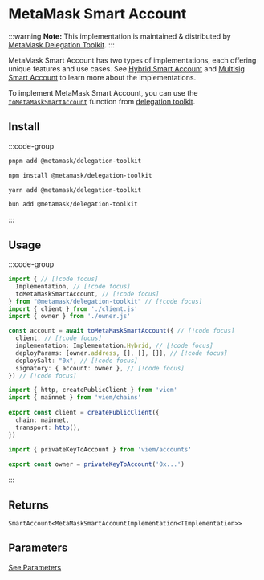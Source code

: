 # MetaMask Smart Account

:::warning
**Note:** This implementation is maintained & distributed by [MetaMask Delegation Toolkit](https://docs.gator.metamask.io).
:::

MetaMask Smart Account has two types of implementations, each offering unique features 
and use cases. See [Hybrid Smart Account](https://docs.gator.metamask.io/how-to/create-smart-account/configure-accounts-signers#configure-a-hybrid-smart-account) and [Multisig Smart Account](https://docs.gator.metamask.io/how-to/create-smart-account/configure-accounts-signers#configure-a-multisig-smart-account) to learn more about 
the implementations.

To implement MetaMask Smart Account, you can use the [`toMetaMaskSmartAccount`](https://docs.gator.metamask.io/how-to/create-smart-account#create-a-metamasksmartaccount) function from [delegation toolkit](https://docs.gator.metamask.io).

## Install

:::code-group
```bash [pnpm]
pnpm add @metamask/delegation-toolkit
```

```bash [npm]
npm install @metamask/delegation-toolkit
```

```bash [yarn]
yarn add @metamask/delegation-toolkit
```

```bash [bun]
bun add @metamask/delegation-toolkit
```
:::

## Usage

:::code-group

```ts twoslash [example.ts]
import { // [!code focus]
  Implementation, // [!code focus]
  toMetaMaskSmartAccount, // [!code focus]
} from "@metamask/delegation-toolkit" // [!code focus]
import { client } from './client.js'
import { owner } from './owner.js'

const account = await toMetaMaskSmartAccount({ // [!code focus]
  client, // [!code focus]
  implementation: Implementation.Hybrid, // [!code focus]
  deployParams: [owner.address, [], [], []], // [!code focus]
  deploySalt: "0x", // [!code focus]
  signatory: { account: owner }, // [!code focus]
}) // [!code focus]
```

```ts twoslash [client.ts] filename="config.ts"
import { http, createPublicClient } from 'viem'
import { mainnet } from 'viem/chains'
 
export const client = createPublicClient({
  chain: mainnet,
  transport: http(),
})
```

```ts twoslash [owner.ts (Private Key)] filename="owner.ts"
import { privateKeyToAccount } from 'viem/accounts'
 
export const owner = privateKeyToAccount('0x...')
```
:::

## Returns

`SmartAccount<MetaMaskSmartAccountImplementation<TImplementation>>`

## Parameters

[See Parameters](https://docs.gator.metamask.io/reference/delegation-toolkit-api/smart-account#parameters-5)

